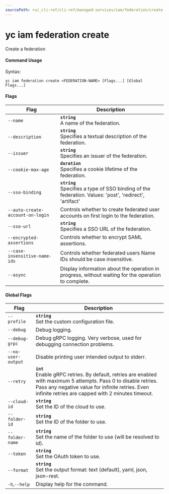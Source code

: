 ```yaml
---
sourcePath: ru/_cli-ref/cli-ref/managed-services/iam/federation/create.md
---
```

# yc iam federation create

Create a federation

#### Command Usage

Syntax: 

`yc iam federation create <FEDERATION-NAME> [Flags...] [Global Flags...]`

#### Flags

| Flag | Description |
|----|----|
|`--name`|<b>`string`</b><br/>A name of the federation.|
|`--description`|<b>`string`</b><br/>Specifies a textual description of the federation.|
|`--issuer`|<b>`string`</b><br/>Specifies an issuer of the federation.|
|`--cookie-max-age`|<b>`duration`</b><br/>Specifies a cookie lifetime of the federation.|
|`--sso-binding`|<b>`string`</b><br/>Specifies a type of SSO binding of the federation. Values: 'post', 'redirect', 'artifact'|
|`--auto-create-account-on-login`|Controls whether to create federated user accounts on first login to the federation.|
|`--sso-url`|<b>`string`</b><br/>Specifies a SSO URL of the federation.|
|`--encrypted-assertions`|Controls whether to encrypt SAML assertions.|
|`--case-insensitive-name-ids`|Controls whether federated users Name IDs should be case insensitive.|
|`--async`|Display information about the operation in progress, without waiting for the operation to complete.|

#### Global Flags

| Flag | Description |
|----|----|
|`--profile`|<b>`string`</b><br/>Set the custom configuration file.|
|`--debug`|Debug logging.|
|`--debug-grpc`|Debug gRPC logging. Very verbose, used for debugging connection problems.|
|`--no-user-output`|Disable printing user intended output to stderr.|
|`--retry`|<b>`int`</b><br/>Enable gRPC retries. By default, retries are enabled with maximum 5 attempts. Pass 0 to disable retries. Pass any negative value for infinite retries. Even infinite retries are capped with 2 minutes timeout.|
|`--cloud-id`|<b>`string`</b><br/>Set the ID of the cloud to use.|
|`--folder-id`|<b>`string`</b><br/>Set the ID of the folder to use.|
|`--folder-name`|<b>`string`</b><br/>Set the name of the folder to use (will be resolved to id).|
|`--token`|<b>`string`</b><br/>Set the OAuth token to use.|
|`--format`|<b>`string`</b><br/>Set the output format: text (default), yaml, json, json-rest.|
|`-h`,`--help`|Display help for the command.|
